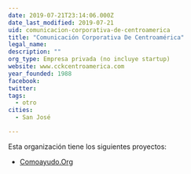 ```yaml
---
date: 2019-07-21T23:14:06.000Z
date_last_modified: 2019-07-21
uid: comunicacion-corporativa-de-centroamerica
title: "Comunicación Corporativa De Centroamérica"
legal_name: 
description: ""
org_type: Empresa privada (no incluye startup)
website: www.cckcentroamerica.com
year_founded: 1988
facebook: 
twitter: 
tags:
  - otro
cities: 
  - San José

---
```


Esta organización tiene los siguientes proyectos:

- [Comoayudo.Org](/i/comoayudo-org.html)
